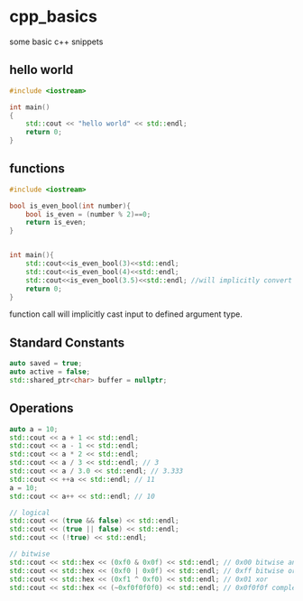 # cpp_basics

some basic c++ snippets

## hello world

```cpp
#include <iostream>

int main()
{
    std::cout << "hello world" << std::endl;
    return 0;
}
```

## functions

```cpp
#include <iostream>

bool is_even_bool(int number){
    bool is_even = (number % 2)==0;
    return is_even;
}


int main(){
    std::cout<<is_even_bool(3)<<std::endl;
    std::cout<<is_even_bool(4)<<std::endl;
    std::cout<<is_even_bool(3.5)<<std::endl; //will implicitly convert 3.5 to 3
    return 0;
}
```

function call will implicitly cast input to defined argument type.

## Standard Constants

```cpp
auto saved = true;
auto active = false;
std::shared_ptr<char> buffer = nullptr;
```

## Operations

```cpp
auto a = 10;
std::cout << a + 1 << std::endl;
std::cout << a - 1 << std::endl;
std::cout << a * 2 << std::endl;
std::cout << a / 3 << std::endl; // 3
std::cout << a / 3.0 << std::endl; // 3.333
std::cout << ++a << std::endl; // 11
a = 10;
std::cout << a++ << std::endl; // 10

// logical
std::cout << (true && false) << std::endl;
std::cout << (true || false) << std::endl;
std::cout << (!true) << std::endl;

// bitwise
std::cout << std::hex << (0xf0 & 0x0f) << std::endl; // 0x00 bitwise and
std::cout << std::hex << (0xf0 | 0x0f) << std::endl; // 0xff bitwise or
std::cout << std::hex << (0xf1 ^ 0xf0) << std::endl; // 0x01 xor
std::cout << std::hex << (~0xf0f0f0f0) << std::endl; // 0x0f0f0f complement
```
